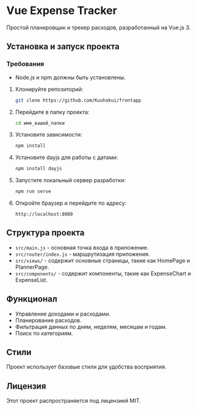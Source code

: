# Vue Expense Tracker

Простой планировщик и трекер расходов, разработанный на Vue.js 3. 

## Установка и запуск проекта

### Требования
- Node.js и npm должны быть установлены.
1. Клонируйте репозиторий:
   ```sh
   git clone https://github.com/Kuuhakui/frontapp
   ```

2. Перейдите в папку проекта:
   ```sh
   cd имя_вашей_папки
   ```

3. Установите зависимости:
   ```sh
   npm install
   ```

4. Установите dayjs для работы с датами:
   ```sh
   npm install dayjs
   ```
5. Запустите локальный сервер разработки:
   ```sh
   npm run serve
   ```

6. Откройте браузер и перейдите по адресу:
   ```
   http://localhost:8080
   ```

## Структура проекта
- `src/main.js` - основная точка входа в приложение.
- `src/router/index.js` - маршрутизация приложения.
- `src/views/` - содержит основные страницы, такие как HomePage и PlannerPage.
- `src/components/` - содержит компоненты, такие как ExpenseChart и ExpenseList.

## Функционал
- Управление доходами и расходами.
- Планирование расходов.
- Фильтрация данных по дням, неделям, месяцам и годам.
- Поиск по категориям.

## Стили
Проект использует базовые стили для удобства восприятия.

## Лицензия
Этот проект распространяется под лицензией MIT.
